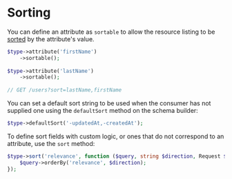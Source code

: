 # Sorting

You can define an attribute as `sortable` to allow the resource listing to be [sorted](https://jsonapi.org/format/#fetching-sorting) by the attribute's value.

```php
$type->attribute('firstName')
    ->sortable();
    
$type->attribute('lastName')
    ->sortable();
    
// GET /users?sort=lastName,firstName
```

You can set a default sort string to be used when the consumer has not supplied one using the `defaultSort` method on the schema builder:

```php
$type->defaultSort('-updatedAt,-createdAt');
```

To define sort fields with custom logic, or ones that do not correspond to an attribute, use the `sort` method:

```php
$type->sort('relevance', function ($query, string $direction, Request $request) {
    $query->orderBy('relevance', $direction);
});
```
